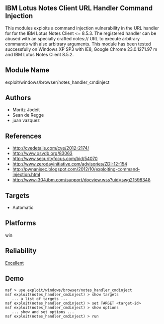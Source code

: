 ## IBM Lotus Notes Client URL Handler Command Injection

This modules exploits a command injection vulnerability in 
the URL handler for for the IBM Lotus Notes Client <= 8.5.3. 
The registered handler can be abused with an specially 
crafted notes:// URL to execute arbitrary commands with also 
arbitrary arguments. This module has been tested 
successfully on Windows XP SP3 with IE8, Google Chrome 
23.0.1271.97 m and IBM Lotus Notes Client 8.5.2.


## Module Name
exploit/windows/browser/notes_handler_cmdinject

## Authors
* Moritz Jodeit
* Sean de Regge
* juan vazquez


## References
* http://cvedetails.com/cve/2012-2174/
* http://www.osvdb.org/83063
* http://www.securityfocus.com/bid/54070
* http://www.zerodayinitiative.com/advisories/ZDI-12-154
* http://pwnanisec.blogspot.com/2012/10/exploiting-command-injection.html
* http://www-304.ibm.com/support/docview.wss?uid=swg21598348



## Targets
* Automatic


## Platforms
win

## Reliability
[Excellent](https://github.com/rapid7/metasploit-framework/wiki/Exploit-Ranking)

## Demo

```
msf > use exploit/windows/browser/notes_handler_cmdinject
msf exploit(notes_handler_cmdinject) > show targets
   ... a list of targets ...
msf exploit(notes_handler_cmdinject) > set TARGET <target-id>
msf exploit(notes_handler_cmdinject) > show options
   ... show and set options ...
msf exploit(notes_handler_cmdinject) > run
```
    
    